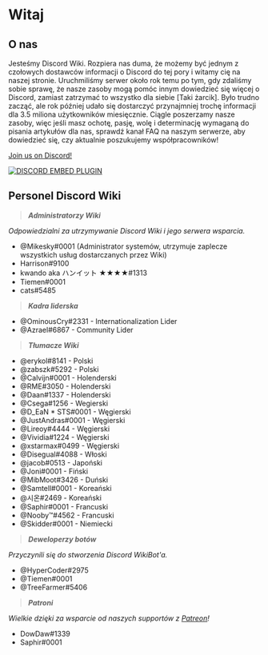 <!-- TITLE: Polish - Home -->

# Witaj
## O nas
Jesteśmy Discord Wiki. Rozpiera nas duma, że możemy być jednym z czołowych dostawców informacji o Discord do tej pory i witamy cię na naszej stronie. Uruchmiliśmy serwer około rok temu po tym, gdy zdaliśmy sobie sprawę, że nasze zasoby mogą pomóc innym dowiedzieć się więcej o Discord, zamiast zatrzymać to wszystko dla siebie [Taki żarcik]. Było trudno zacząć, ale rok później udało się dostarczyć przynajmniej trochę informacji dla 3.5 miliona użytkowników miesięcznie. Ciągle poszerzamy nasze zasoby, więc jeśli masz ochotę, pasję, wolę i determinację wymaganą do pisania artykułów dla nas, sprawdź kanał FAQ na naszym serwerze, aby dowiedzieć się, czy aktualnie poszukujemy współpracowników!

[Join us on Discord!](https://discord.gg/9CPA7W9)

<a href="https://discord.gg/9CPA7W9">![DISCORD EMBED PLUGIN](https://discordapp.com/api/guilds/367460196148183040/widget.png?style=banner2)</a>

## Personel Discord Wiki
> ***Administratorzy Wiki***

*Odpowiedzialni za utrzymywanie Discord Wiki i jego serwera wsparcia.*

* @Mikesky#0001 (Administrator systemów, utrzymuje zaplecze wszystkich usług dostarczanych przez Wiki)
* Harrison#9100
* kwando aka ハンイット ★★★★#1313
* Tiemen#0001
* cats#5485

> ***Kadra liderska***

* @OminousCry#2331 - Internationalization Lider
* @Azrael#6867 - Community Lider

> ***Tłumacze Wiki***

* @erykol#8141 - Polski
* @zabszk#5292 - Polski
* @Calvijn#0001 - Holenderski
* @RME#3050 - Holenderski
* @Daan#1337 - Holenderski
* @Csega#1256 - Wegierski
* @D_EaN * STS#0001 - Węgierski
* @JustAndras#0001 - Węgierski
* @Lireoy#4444 - Węgierski
* @Vividia#1224 - Węgierski
* @xstarmax#0499 - Węgierski
* @Disegual#4088 - Włoski
* @jacob#0513 - Japoński
* @Joni#0001 - Fiński
* @MibMoot#3426 - Duński
* @Samtell#0001 - Koreański
* @시온#2469 - Koreański
* @Saphir#0001 - Francuski
* @Nooby™#4562 - Francuski
* @Skidder#0001 - Niemiecki

> ***Deweloperzy botów***

*Przyczynili się do stworzenia Discord WikiBot'a.*
* @HyperCoder#2975
* @Tiemen#0001
* @TreeFarmer#5406

> ***Patroni***

*Wielkie dzięki za wsparcie od naszych supportów z [Patreon](https://www.patreon.com/TheDiscordWiki)!*

* DowDaw#1339
* Saphir#0001